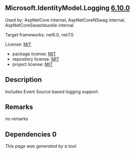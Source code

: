 Microsoft.IdentityModel.Logging [6.10.0](https://www.nuget.org/packages/Microsoft.IdentityModel.Logging/6.10.0)
--------------------

Used by: AspNetCore internal, AspNetCoreNSwag internal, AspNetCoreSwashbuckle internal

Target frameworks: net6.0, net7.0

License: [MIT](../../../../licenses/mit) 

- package license: [MIT](https://licenses.nuget.org/MIT) 
- repository license: [MIT](https://github.com/AzureAD/azure-activedirectory-identitymodel-extensions-for-dotnet) 
- project license: [MIT](https://github.com/AzureAD/azure-activedirectory-identitymodel-extensions-for-dotnet) 

Description
-----------
Includes Event Source based logging support.

Remarks
-----------
no remarks


Dependencies 0
-----------


*This page was generated by a tool.*